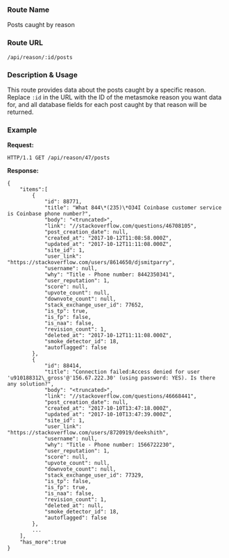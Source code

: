 ### Route Name
Posts caught by reason

### Route URL

    /api/reason/:id/posts

### Description & Usage
This route provides data about the posts caught by a specific reason. Replace `:id` in the URL with the ID of the metasmoke reason you want data for, and all database fields for each post caught by that reason will be returned.


### Example
**Request:**

    HTTP/1.1 GET /api/reason/47/posts

**Response:**

    {
        "items":[
            {
                "id": 88771,
                "title": "What 844\*(235)\*O34I Coinbase customer service is Coinbase phone number?",
                "body": "<truncated>",
                "link": "//stackoverflow.com/questions/46708105",
                "post_creation_date": null,
                "created_at": "2017-10-12T11:08:58.000Z",
                "updated_at": "2017-10-12T11:11:08.000Z",
                "site_id": 1,
                "user_link": "https://stackoverflow.com/users/8614650/djsmitparry",
                "username": null,
                "why": "Title - Phone number: 8442350341",
                "user_reputation": 1,
                "score": null,
                "upvote_count": null,
                "downvote_count": null,
                "stack_exchange_user_id": 77652,
                "is_tp": true,
                "is_fp": false,
                "is_naa": false,
                "revision_count": 1,
                "deleted_at": "2017-10-12T11:11:08.000Z",
                "smoke_detector_id": 18,
                "autoflagged": false
            },
            {
                "id": 88414,
                "title": "Connection failed:Access denied for user 'u910188312\_gross'@'156.67.222.30' (using password: YES). Is there any solution?",
                "body": "<truncated>",
                "link": "//stackoverflow.com/questions/46668441",
                "post_creation_date": null,
                "created_at": "2017-10-10T13:47:18.000Z",
                "updated_at": "2017-10-10T13:47:39.000Z",
                "site_id": 1,
                "user_link": "https://stackoverflow.com/users/8720919/deekshith",
                "username": null,
                "why": "Title - Phone number: 1566722230",
                "user_reputation": 1,
                "score": null,
                "upvote_count": null,
                "downvote_count": null,
                "stack_exchange_user_id": 77329,
                "is_tp": false,
                "is_fp": true,
                "is_naa": false,
                "revision_count": 1,
                "deleted_at": null,
                "smoke_detector_id": 18,
                "autoflagged": false
            },
            ...
        ],
        "has_more":true
    }